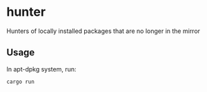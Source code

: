 # hunter
Hunters of locally installed packages that are no longer in the mirror

## Usage

In apt-dpkg system, run:

```
cargo run
```
